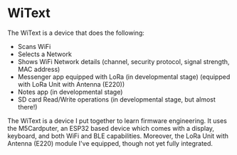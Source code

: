 # WiText
The WiText is a device that does the following: 
- Scans WiFi
- Selects a Network
- Shows WiFi Network details (channel, security protocol, signal strength, MAC address)
- Messenger app equipped with LoRa (in developmental stage) (equipped with LoRa Unit with Antenna (E220))
- Notes app (in developmental stage)
- SD card Read/Write operations (in developmental stage, but almost there!)

The WiText is a device I put together to learn firmware engineering.
It uses the M5Cardputer, an ESP32 based device which comes with a display, keyboard, and both WiFi and BLE capabilities. Moreover, the LoRa Unit with Antenna (E220) module I've equipped, though not yet fully integrated.
